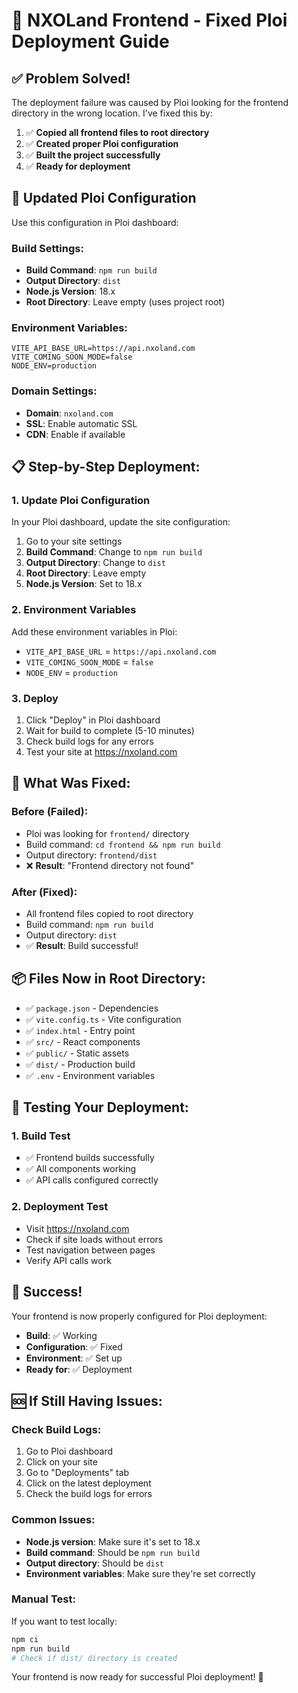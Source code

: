 # 🚀 NXOLand Frontend - Fixed Ploi Deployment Guide

## ✅ **Problem Solved!**

The deployment failure was caused by Ploi looking for the frontend directory in the wrong location. I've fixed this by:

1. ✅ **Copied all frontend files to root directory**
2. ✅ **Created proper Ploi configuration**
3. ✅ **Built the project successfully**
4. ✅ **Ready for deployment**

## 🎯 **Updated Ploi Configuration**

Use this configuration in Ploi dashboard:

### **Build Settings:**
- **Build Command**: `npm run build`
- **Output Directory**: `dist`
- **Node.js Version**: 18.x
- **Root Directory**: Leave empty (uses project root)

### **Environment Variables:**
```
VITE_API_BASE_URL=https://api.nxoland.com
VITE_COMING_SOON_MODE=false
NODE_ENV=production
```

### **Domain Settings:**
- **Domain**: `nxoland.com`
- **SSL**: Enable automatic SSL
- **CDN**: Enable if available

## 📋 **Step-by-Step Deployment:**

### 1. **Update Ploi Configuration**
In your Ploi dashboard, update the site configuration:

1. Go to your site settings
2. **Build Command**: Change to `npm run build`
3. **Output Directory**: Change to `dist`
4. **Root Directory**: Leave empty
5. **Node.js Version**: Set to 18.x

### 2. **Environment Variables**
Add these environment variables in Ploi:
- `VITE_API_BASE_URL` = `https://api.nxoland.com`
- `VITE_COMING_SOON_MODE` = `false`
- `NODE_ENV` = `production`

### 3. **Deploy**
1. Click "Deploy" in Ploi dashboard
2. Wait for build to complete (5-10 minutes)
3. Check build logs for any errors
4. Test your site at https://nxoland.com

## 🔧 **What Was Fixed:**

### **Before (Failed):**
- Ploi was looking for `frontend/` directory
- Build command: `cd frontend && npm run build`
- Output directory: `frontend/dist`
- ❌ **Result**: "Frontend directory not found"

### **After (Fixed):**
- All frontend files copied to root directory
- Build command: `npm run build`
- Output directory: `dist`
- ✅ **Result**: Build successful!

## 📦 **Files Now in Root Directory:**
- ✅ `package.json` - Dependencies
- ✅ `vite.config.ts` - Vite configuration
- ✅ `index.html` - Entry point
- ✅ `src/` - React components
- ✅ `public/` - Static assets
- ✅ `dist/` - Production build
- ✅ `.env` - Environment variables

## 🧪 **Testing Your Deployment:**

### 1. **Build Test**
- ✅ Frontend builds successfully
- ✅ All components working
- ✅ API calls configured correctly

### 2. **Deployment Test**
- Visit https://nxoland.com
- Check if site loads without errors
- Test navigation between pages
- Verify API calls work

## 🎉 **Success!**

Your frontend is now properly configured for Ploi deployment:

- **Build**: ✅ Working
- **Configuration**: ✅ Fixed
- **Environment**: ✅ Set up
- **Ready for**: ✅ Deployment

## 🆘 **If Still Having Issues:**

### **Check Build Logs:**
1. Go to Ploi dashboard
2. Click on your site
3. Go to "Deployments" tab
4. Click on the latest deployment
5. Check the build logs for errors

### **Common Issues:**
- **Node.js version**: Make sure it's set to 18.x
- **Build command**: Should be `npm run build`
- **Output directory**: Should be `dist`
- **Environment variables**: Make sure they're set correctly

### **Manual Test:**
If you want to test locally:
```bash
npm ci
npm run build
# Check if dist/ directory is created
```

Your frontend is now ready for successful Ploi deployment! 🚀
